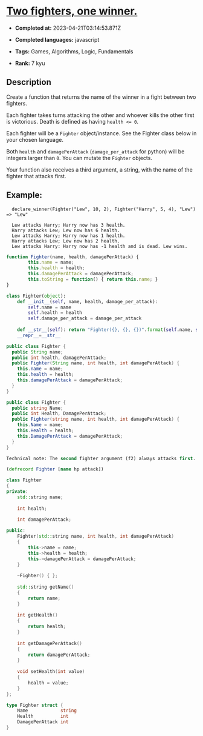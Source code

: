 # [Two fighters, one winner.](https://www.codewars.com/kata/577bd8d4ae2807c64b00045b)

- **Completed at:** 2023-04-21T03:14:53.871Z

- **Completed languages:** javascript

- **Tags:** Games, Algorithms, Logic, Fundamentals

- **Rank:** 7 kyu

## Description

Create a function that returns the name of the winner in a fight between two fighters.

Each fighter takes turns attacking the other and whoever kills the other first is victorious. Death is defined as having `health <= 0`.

Each fighter will be a `Fighter` object/instance. See the Fighter class below in your chosen language.

Both `health` and `damagePerAttack` (`damage_per_attack` for python) will be integers larger than `0`. You can mutate the `Fighter` objects.

Your function also receives a third argument, a string, with the name of the fighter that attacks first.

## Example:
```
  declare_winner(Fighter("Lew", 10, 2), Fighter("Harry", 5, 4), "Lew") => "Lew"
  
  Lew attacks Harry; Harry now has 3 health.
  Harry attacks Lew; Lew now has 6 health.
  Lew attacks Harry; Harry now has 1 health.
  Harry attacks Lew; Lew now has 2 health.
  Lew attacks Harry: Harry now has -1 health and is dead. Lew wins.
```

```javascript
function Fighter(name, health, damagePerAttack) {
		this.name = name;
		this.health = health;
		this.damagePerAttack = damagePerAttack;
		this.toString = function() { return this.name; }
}
```
```python
class Fighter(object):
    def __init__(self, name, health, damage_per_attack):
        self.name = name
        self.health = health
        self.damage_per_attack = damage_per_attack
        
    def __str__(self): return "Fighter({}, {}, {})".format(self.name, self.health, self.damage_per_attack)
    __repr__=__str__
```
```java
public class Fighter {
  public String name;
  public int health, damagePerAttack;
  public Fighter(String name, int health, int damagePerAttack) {
    this.name = name;
    this.health = health;
    this.damagePerAttack = damagePerAttack;
  }
}
```
```csharp
public class Fighter {
  public string Name;
  public int Health, DamagePerAttack;
  public Fighter(string name, int health, int damagePerAttack) {
    this.Name = name;
    this.Health = health;
    this.DamagePerAttack = damagePerAttack;
  }
}
```
```clojure
Technical note: The second fighter argument (f2) always attacks first.

(defrecord Fighter [name hp attack])
```
```cpp
class Fighter
{
private:
    std::string name;
    
    int health;
    
    int damagePerAttack;

public:
    Fighter(std::string name, int health, int damagePerAttack)
    {
        this->name = name;
        this->health = health;
        this->damagePerAttack = damagePerAttack;
    }
    
    ~Fighter() { };
    
    std::string getName()
    {
        return name;
    }
    
    int getHealth()
    {
        return health;
    }
    
    int getDamagePerAttack()
    {
        return damagePerAttack;
    }
    
    void setHealth(int value)
    {
        health = value;
    }
};
```
```go
type Fighter struct {
	Name            string
	Health          int
	DamagePerAttack int
}
```

